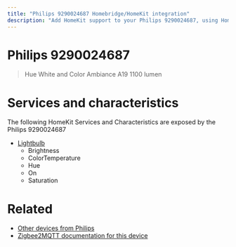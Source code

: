 ```yaml
---
title: "Philips 9290024687 Homebridge/HomeKit integration"
description: "Add HomeKit support to your Philips 9290024687, using Homebridge, Zigbee2MQTT and homebridge-z2m."
---
```

<!---
This file has been GENERATED using src/docgen/docgen.ts
DO NOT EDIT THIS FILE MANUALLY!
-->
# Philips 9290024687
> Hue White and Color Ambiance A19 1100 lumen


# Services and characteristics
The following HomeKit Services and Characteristics are exposed by
the Philips 9290024687

* [Lightbulb](../../light.md)
  * Brightness
  * ColorTemperature
  * Hue
  * On
  * Saturation


# Related
* [Other devices from Philips](../index.md#philips)
* [Zigbee2MQTT documentation for this device](https://www.zigbee2mqtt.io/devices/9290024687.html)